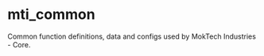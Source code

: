 mti_common
===================

Common function definitions, data and configs used by MokTech Industries - Core.
